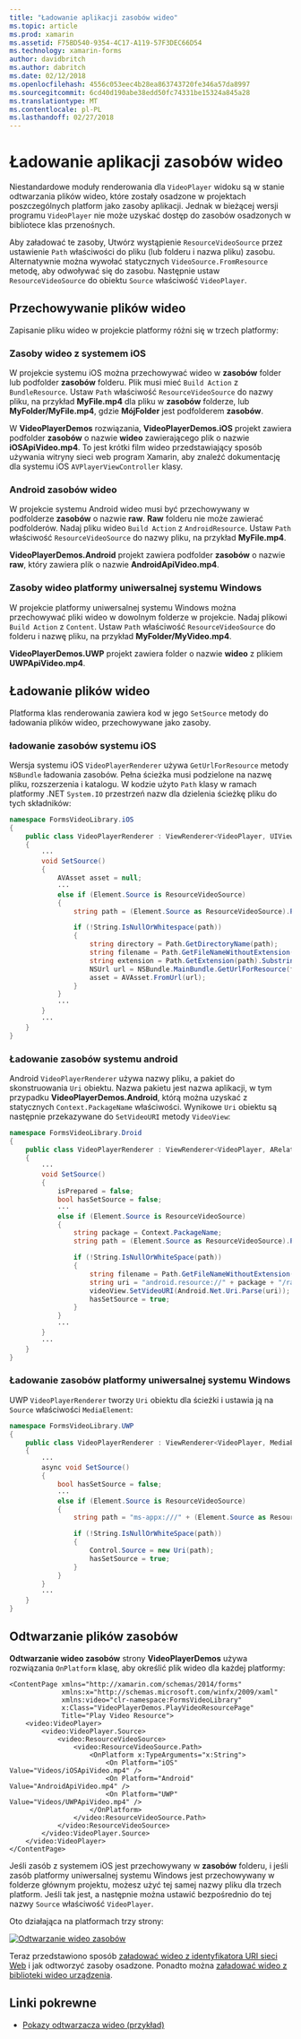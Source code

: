 ```yaml
---
title: "Ładowanie aplikacji zasobów wideo"
ms.topic: article
ms.prod: xamarin
ms.assetid: F75BD540-9354-4C17-A119-57F3DEC66D54
ms.technology: xamarin-forms
author: davidbritch
ms.author: dabritch
ms.date: 02/12/2018
ms.openlocfilehash: 4556c053eec4b28ea863743720fe346a57da8997
ms.sourcegitcommit: 6cd40d190abe38edd50fc74331be15324a845a28
ms.translationtype: MT
ms.contentlocale: pl-PL
ms.lasthandoff: 02/27/2018
---
```

# <a name="loading-application-resource-videos"></a>Ładowanie aplikacji zasobów wideo

Niestandardowe moduły renderowania dla `VideoPlayer` widoku są w stanie odtwarzania plików wideo, które zostały osadzone w projektach poszczególnych platform jako zasoby aplikacji. Jednak w bieżącej wersji programu `VideoPlayer` nie może uzyskać dostęp do zasobów osadzonych w bibliotece klas przenośnych.

Aby załadować te zasoby, Utwórz wystąpienie `ResourceVideoSource` przez ustawienie `Path` właściwości do pliku (lub folderu i nazwa pliku) zasobu. Alternatywnie można wywołać statycznych `VideoSource.FromResource` metodę, aby odwoływać się do zasobu. Następnie ustaw `ResourceVideoSource` do obiektu `Source` właściwość `VideoPlayer`. 

## <a name="storing-the-video-files"></a>Przechowywanie plików wideo

Zapisanie pliku wideo w projekcie platformy różni się w trzech platformy:

### <a name="ios-video-resources"></a>Zasoby wideo z systemem iOS

W projekcie systemu iOS można przechowywać wideo w **zasobów** folder lub podfolder **zasobów** folderu. Plik musi mieć `Build Action` z `BundleResource`. Ustaw `Path` właściwość `ResourceVideoSource` do nazwy pliku, na przykład **MyFile.mp4** dla pliku w **zasobów** folderze, lub **MyFolder/MyFile.mp4**, gdzie **MójFolder** jest podfolderem **zasobów**.

W **VideoPlayerDemos** rozwiązania, **VideoPlayerDemos.iOS** projekt zawiera podfolder **zasobów** o nazwie **wideo** zawierającego plik o nazwie **iOSApiVideo.mp4**. To jest krótki film wideo przedstawiający sposób używania witryny sieci web program Xamarin, aby znaleźć dokumentację dla systemu iOS `AVPlayerViewController` klasy.

### <a name="android-video-resources"></a>Android zasobów wideo

W projekcie systemu Android wideo musi być przechowywany w podfolderze **zasobów** o nazwie **raw**. **Raw** folderu nie może zawierać podfolderów. Nadaj pliku wideo `Build Action` z `AndroidResource`. Ustaw `Path` właściwość `ResourceVideoSource` do nazwy pliku, na przykład **MyFile.mp4**. 

**VideoPlayerDemos.Android** projekt zawiera podfolder **zasobów** o nazwie **raw**, który zawiera plik o nazwie **AndroidApiVideo.mp4**. 

### <a name="uwp-video-resources"></a>Zasoby wideo platformy uniwersalnej systemu Windows

W projekcie platformy uniwersalnej systemu Windows można przechowywać pliki wideo w dowolnym folderze w projekcie. Nadaj plikowi `Build Action` z `Content`. Ustaw `Path` właściwość `ResourceVideoSource` do folderu i nazwę pliku, na przykład **MyFolder/MyVideo.mp4**. 

**VideoPlayerDemos.UWP** projekt zawiera folder o nazwie **wideo** z plikiem **UWPApiVideo.mp4**.

## <a name="loading-the-video-files"></a>Ładowanie plików wideo

Platforma klas renderowania zawiera kod w jego `SetSource` metody do ładowania plików wideo, przechowywane jako zasoby.

### <a name="ios-resource-loading"></a>ładowanie zasobów systemu iOS

Wersja systemu iOS `VideoPlayerRenderer` używa `GetUrlForResource` metody `NSBundle` ładowania zasobów. Pełna ścieżka musi podzielone na nazwę pliku, rozszerzenia i katalogu. W kodzie użyto `Path` klasy w ramach platformy .NET `System.IO` przestrzeń nazw dla dzielenia ścieżkę pliku do tych składników:

```csharp
namespace FormsVideoLibrary.iOS
{
    public class VideoPlayerRenderer : ViewRenderer<VideoPlayer, UIView>
    {
        ···
        void SetSource()
        {
            AVAsset asset = null;
            ···
            else if (Element.Source is ResourceVideoSource)
            {
                string path = (Element.Source as ResourceVideoSource).Path;

                if (!String.IsNullOrWhitespace(path))
                {
                    string directory = Path.GetDirectoryName(path);
                    string filename = Path.GetFileNameWithoutExtension(path);
                    string extension = Path.GetExtension(path).Substring(1);
                    NSUrl url = NSBundle.MainBundle.GetUrlForResource(filename, extension, directory);
                    asset = AVAsset.FromUrl(url);
                }
            }
            ···
        }
        ···
    }
}
```

### <a name="android-resource-loading"></a>Ładowanie zasobów systemu android

Android `VideoPlayerRenderer` używa nazwy pliku, a pakiet do skonstruowania `Uri` obiektu. Nazwa pakietu jest nazwa aplikacji, w tym przypadku **VideoPlayerDemos.Android**, którą można uzyskać z statycznych `Context.PackageName` właściwości. Wynikowe `Uri` obiektu są następnie przekazywane do `SetVideoURI` metody `VideoView`:

```csharp
namespace FormsVideoLibrary.Droid
{
    public class VideoPlayerRenderer : ViewRenderer<VideoPlayer, ARelativeLayout>
    {
        ···    
        void SetSource()
        {
            isPrepared = false;
            bool hasSetSource = false;
            ···
            else if (Element.Source is ResourceVideoSource)
            {
                string package = Context.PackageName;
                string path = (Element.Source as ResourceVideoSource).Path;

                if (!String.IsNullOrWhiteSpace(path))
                {
                    string filename = Path.GetFileNameWithoutExtension(path).ToLowerInvariant();
                    string uri = "android.resource://" + package + "/raw/" + filename;
                    videoView.SetVideoURI(Android.Net.Uri.Parse(uri));
                    hasSetSource = true;
                }
            }
            ···
        }
        ···
    }
}
```

### <a name="uwp-resource-loading"></a>Ładowanie zasobów platformy uniwersalnej systemu Windows

UWP `VideoPlayerRenderer` tworzy `Uri` obiektu dla ścieżki i ustawia ją na `Source` właściwości `MediaElement`:

```csharp
namespace FormsVideoLibrary.UWP
{
    public class VideoPlayerRenderer : ViewRenderer<VideoPlayer, MediaElement>
    {
        ···
        async void SetSource()
        {
            bool hasSetSource = false;
            ···
            else if (Element.Source is ResourceVideoSource)
            {
                string path = "ms-appx:///" + (Element.Source as ResourceVideoSource).Path;

                if (!String.IsNullOrWhiteSpace(path))
                {
                    Control.Source = new Uri(path);
                    hasSetSource = true;
                }
            }
        }
        ···
    }
}
```

## <a name="playing-the-resource-file"></a>Odtwarzanie plików zasobów

**Odtwarzanie wideo zasobów** strony **VideoPlayerDemos** używa rozwiązania `OnPlatform` klasę, aby określić plik wideo dla każdej platformy:

```xaml
<ContentPage xmlns="http://xamarin.com/schemas/2014/forms"
             xmlns:x="http://schemas.microsoft.com/winfx/2009/xaml"
             xmlns:video="clr-namespace:FormsVideoLibrary"
             x:Class="VideoPlayerDemos.PlayVideoResourcePage"
             Title="Play Video Resource">
    <video:VideoPlayer>
        <video:VideoPlayer.Source>
            <video:ResourceVideoSource>
                <video:ResourceVideoSource.Path>
                    <OnPlatform x:TypeArguments="x:String">
                        <On Platform="iOS" Value="Videos/iOSApiVideo.mp4" />
                        <On Platform="Android" Value="AndroidApiVideo.mp4" />
                        <On Platform="UWP" Value="Videos/UWPApiVideo.mp4" />
                    </OnPlatform>
                </video:ResourceVideoSource.Path>
            </video:ResourceVideoSource>
        </video:VideoPlayer.Source>
    </video:VideoPlayer>
</ContentPage>
```

Jeśli zasób z systemem iOS jest przechowywany w **zasobów** folderu, i jeśli zasób platformy uniwersalnej systemu Windows jest przechowywany w folderze głównym projektu, możesz użyć tej samej nazwy pliku dla trzech platform. Jeśli tak jest, a następnie można ustawić bezpośrednio do tej nazwy `Source` właściwość `VideoPlayer`. 

Oto działająca na platformach trzy strony:

[![Odtwarzanie wideo zasobów](loading-resources-images/playvideoresource-small.png "odtwarzanie wideo zasobów")](loading-resources-images/playvideoresource-large.png "odtwarzanie wideo zasobów")

Teraz przedstawiono sposób [załadować wideo z identyfikatora URI sieci Web](web-videos.md) i jak odtworzyć zasoby osadzone. Ponadto można [załadować wideo z biblioteki wideo urządzenia](accessing-library.md).


## <a name="related-links"></a>Linki pokrewne

- [Pokazy odtwarzacza wideo (przykład)](https://developer.xamarin.com/samples/xamarin-forms/customrenderers/VideoPlayerDemos/)
